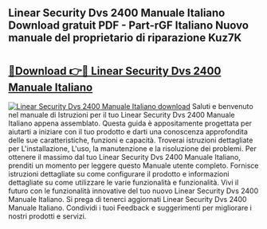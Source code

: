 ## Linear Security Dvs 2400 Manuale Italiano Download gratuit PDF - Part-rGF Italiano Nuovo manuale del proprietario di riparazione Kuz7K

# <h2><a href="http://dfam33.blite.top/?on=Linear+Security+Dvs+2400+Manuale+Italiano">🔗Download 👉🔴 Linear Security Dvs 2400 Manuale Italiano</a></h2>

[![Linear Security Dvs 2400 Manuale Italiano download](https://i.imgur.com/lujVjoI.png)](http://dfam33.blite.top/?on=Linear+Security+Dvs+2400+Manuale+Italiano)
Saluti e benvenuto nel manuale di Istruzioni per il tuo Linear Security Dvs 2400 Manuale Italiano appena assemblato. Questa guida è appositamente progettata per aiutarti a iniziare con il tuo prodotto e darti una conoscenza approfondita delle sue caratteristiche, funzioni e capacità. Troverai istruzioni dettagliate per L'installazione, L'uso, la manutenzione e la risoluzione dei problemi. Per ottenere il massimo dal tuo Linear Security Dvs 2400 Manuale Italiano, prenditi un momento per leggere questo Manuale utente completo. Fornisce istruzioni dettagliate su come configurare il prodotto e informazioni dettagliate su come utilizzare le varie funzionalità e funzionalità. Vivi il futuro con le funzionalità innovative del tuo nuovo Linear Security Dvs 2400 Manuale Italiano. Si prega di tenerci aggiornati Linear Security Dvs 2400 Manuale Italiano. Condividi i tuoi Feedback e suggerimenti per migliorare i nostri prodotti e servizi.
